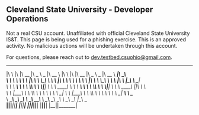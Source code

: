 Cleveland State University - Developer Operations
-------------------------------------------------

Not a real CSU account. Unaffiliated with official Cleveland State University IS&T.
This page is being used for a phishing exercise. This is an approved activity. No malicious actions will be undertaken through this account.

For questions, please reach out to dev.testbed.csuohio@gmail.com.


 ___       __   ________  _____ ______   ________        ___       __   ________  _____ ______   ________            ________     
|\  \     |\  \|\   __  \|\   _ \  _   \|\   __  \      |\  \     |\  \|\   __  \|\   _ \  _   \|\   __  \       ___|\   ____\    
\ \  \    \ \  \ \  \|\  \ \  \\\__\ \  \ \  \|\  \     \ \  \    \ \  \ \  \|\  \ \  \\\__\ \  \ \  \|\  \     |\__\ \  \___|    
 \ \  \  __\ \  \ \  \\\  \ \  \\|__| \  \ \   ____\     \ \  \  __\ \  \ \  \\\  \ \  \\|__| \  \ \   ____\    \|__|\ \  \       
  \ \  \|\__\_\  \ \  \\\  \ \  \    \ \  \ \  \___|      \ \  \|\__\_\  \ \  \\\  \ \  \    \ \  \ \  \___|        __\ \  \____  
   \ \____________\ \_______\ \__\    \ \__\ \__\          \ \____________\ \_______\ \__\    \ \__\ \__\          |\__\ \_______\
    \|____________|\|_______|\|__|     \|__|\|__|           \|____________|\|_______|\|__|     \|__|\|__|          \|__|\|_______|
